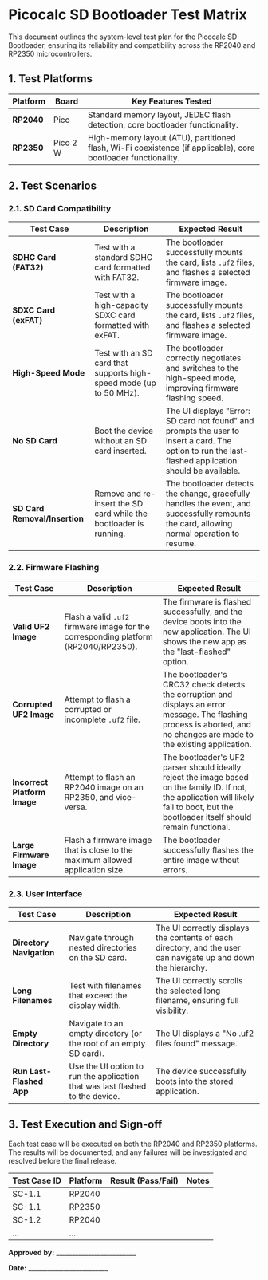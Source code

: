 # Picocalc SD Bootloader Test Matrix

This document outlines the system-level test plan for the Picocalc SD Bootloader, ensuring its reliability and compatibility across the RP2040 and RP2350 microcontrollers.

## 1. Test Platforms

| Platform      | Board       | Key Features Tested     |
|---------------|-------------|-------------------------|
| **RP2040**    | Pico        | Standard memory layout, JEDEC flash detection, core bootloader functionality. |
| **RP2350**    | Pico 2 W    | High-memory layout (ATU), partitioned flash, Wi-Fi coexistence (if applicable), core bootloader functionality. |

## 2. Test Scenarios

### 2.1. SD Card Compatibility

| Test Case                | Description                                                                    | Expected Result                                                                                     |
|--------------------------|--------------------------------------------------------------------------------|-----------------------------------------------------------------------------------------------------|
| **SDHC Card (FAT32)**    | Test with a standard SDHC card formatted with FAT32.                           | The bootloader successfully mounts the card, lists `.uf2` files, and flashes a selected firmware image. |
| **SDXC Card (exFAT)**    | Test with a high-capacity SDXC card formatted with exFAT.                        | The bootloader successfully mounts the card, lists `.uf2` files, and flashes a selected firmware image. |
| **High-Speed Mode**      | Test with an SD card that supports high-speed mode (up to 50 MHz).               | The bootloader correctly negotiates and switches to the high-speed mode, improving firmware flashing speed. |
| **No SD Card**           | Boot the device without an SD card inserted.                                   | The UI displays "Error: SD card not found" and prompts the user to insert a card. The option to run the last-flashed application should be available. |
| **SD Card Removal/Insertion** | Remove and re-insert the SD card while the bootloader is running.          | The bootloader detects the change, gracefully handles the event, and successfully remounts the card, allowing normal operation to resume. |

### 2.2. Firmware Flashing

| Test Case                  | Description                                                                       | Expected Result                                                                                                    |
|----------------------------|-----------------------------------------------------------------------------------|--------------------------------------------------------------------------------------------------------------------|
| **Valid UF2 Image**        | Flash a valid `.uf2` firmware image for the corresponding platform (RP2040/RP2350). | The firmware is flashed successfully, and the device boots into the new application. The UI shows the new app as the "last-flashed" option. |
| **Corrupted UF2 Image**    | Attempt to flash a corrupted or incomplete `.uf2` file.                           | The bootloader's CRC32 check detects the corruption and displays an error message. The flashing process is aborted, and no changes are made to the existing application. |
| **Incorrect Platform Image** | Attempt to flash an RP2040 image on an RP2350, and vice-versa.                   | The bootloader's UF2 parser should ideally reject the image based on the family ID. If not, the application will likely fail to boot, but the bootloader itself should remain functional. |
| **Large Firmware Image**   | Flash a firmware image that is close to the maximum allowed application size.     | The bootloader successfully flashes the entire image without errors.                                             |

### 2.3. User Interface

| Test Case                     | Description                                                                      | Expected Result                                                                                                |
|-------------------------------|----------------------------------------------------------------------------------|----------------------------------------------------------------------------------------------------------------|
| **Directory Navigation**      | Navigate through nested directories on the SD card.                              | The UI correctly displays the contents of each directory, and the user can navigate up and down the hierarchy. |
| **Long Filenames**            | Test with filenames that exceed the display width.                               | The UI correctly scrolls the selected long filename, ensuring full visibility.                                 |
| **Empty Directory**           | Navigate to an empty directory (or the root of an empty SD card).                | The UI displays a "No .uf2 files found" message.                                                               |
| **Run Last-Flashed App**      | Use the UI option to run the application that was last flashed to the device.    | The device successfully boots into the stored application.                                                     |

## 3. Test Execution and Sign-off

Each test case will be executed on both the RP2040 and RP2350 platforms. The results will be documented, and any failures will be investigated and resolved before the final release.

| Test Case ID | Platform | Result (Pass/Fail) | Notes |
|--------------|----------|--------------------|-------|
| SC-1.1       | RP2040   |                    |       |
| SC-1.1       | RP2350   |                    |       |
| SC-1.2       | RP2040   |                    |       |
| ...          | ...      |                    |       |

**Approved by:** _________________________

**Date:** _________________________ 